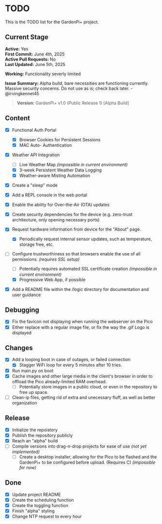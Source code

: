 # TODO

This is the TODO list for the GardenPi+ project.

## Current Stage

<strong>Active:</strong> Yes <br>
<strong>First Commit:</strong> June 4th, 2025 <br>
<strong>Active Pull Requests:</strong> No <br>
<strong>Last Updated:</strong> June 5th, 2025 <br>

<strong>Working:</strong> Functionality severly limited

<strong>Issue Summary:</strong> Alpha build, bare necessities are functioning currently. Massive security concerns. Do not use as is; check back later. - @irvingkennet45

> <strong>Version:</strong> GardenPi+ v1.0 (Public Release 1) [Alpha Build]

## Content

- [x] Functional Auth Portal
    - [x] Browser Cookies for Persistent Sessions
    - [x] MAC Auto- Authentication
- [x] Weather API Integration
    - [ ] Live Weather Map *(impossible in current environment)*
    - [x] 3-week Persistent Weather Data Logging
    - [x] Weather-aware Misting Automation
- [x] Create a "sleep" mode
- [x] Add a REPL console in the web portal
- [x] Enable the ability for Over-the-Air (OTA) updates
- [x] Create security dependencies for the device (e.g. zero-trust architecture, only opening necessary ports)
- [x] Request hardware information from device for the "About" page.
    - [x] Periodically request internal sensor updates, such as temperature, storage free, etc.
- [ ] Configure trustworthiness so that browsers enable the use of all permissions. *(requires SSL setup)*
    - [ ] Potentially requires automated SSL certificate creation *(impossible in current environment)*
    - [x] Progressive Web App, if possible
- [x] Add a README file within the /logic directory for documentation and user guidance


## Debugging

- [x] Fix the favicon not displaying when running the webserver on the Pico
- [x] Either replace with a regular image file, or fix the way the .gif Logo is displayed

## Changes

- [x] Add a looping boot in case of outages, or failed connection
    - [x] Stagger WiFi loop for every 5 minutes after 10 tries.
- [x] Run main.py on boot
- [x] Cache images and other large media in the client's browser in order to offload the Pico already-limited RAM overhead.
    - [ ] Potentially store images in a public cloud, or even in the repository to free up space.
- [ ] Clean-ip files, getting rid of extra and unecessary fluff, as well as better organization

## Release

- [x] Initialize the repoistory
- [x] Publish the repository publicly
- [x] Reach an "alpha" build
- [ ] Compile versions into drag-n-drop projects for ease of use *(not yet implemented)*
    - [ ] Create a desktop installer, allowing for the Pico to be flashed and the GardenPi+ to be configured before upload. (Requires C) *(impossible for now)*

## Done

- [x] Update project README
- [x] Create the scheduling function
- [x] Create the toggling function
- [x] Finish "alpha" styling
- [x] Change NTP request to every hour
